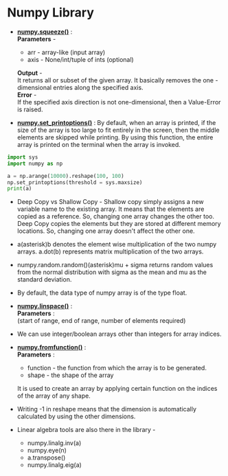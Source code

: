 # Numpy Library

 * **[numpy.squeeze()](https://www.geeksforgeeks.org/numpy-squeeze-in-python/)** :  
   **Parameters** -   
    * arr - array-like (input array)
   	* axis - None/int/tuple of ints (optional)

   	**Output** -   
   	It returns all or subset of the given array. It basically removes the one - dimensional entries along the specified axis.  
   	**Error** -   
   	If the specified axis direction is not one-dimensional, then a Value-Error is raised. 

 * **[numpy.set_printoptions()]()** :
 	By default, when an array is printed, if the size of the array is too large to fit entirely in the screen, then the middle elements are skipped while printing. By using this function, the entire array is printed on the terminal when the array is invoked.
 
 ``` python
import sys
import numpy as np 

a = np.arange(10000).reshape(100, 100)
np.set_printoptions(threshold = sys.maxsize)
print(a)
 ```

 * Deep Copy vs Shallow Copy - 
  	Shallow copy simply assigns a new variable name to the existing array. It means that the elements are copied as a reference. So, changing one array changes the other too.
  	Deep Copy copies the elements but they are stored at different memory locations. So, changing one array doesn't affect the other one.

 * a(asterisk)b denotes the element wise multiplication of the two numpy arrays.
   a.dot(b) represents matrix multiplication of the two arrays.

 * numpy.random.random()(asterisk)mu + sigma returns random values from the normal distribution with sigma as the mean and mu as the standard deviation.
 * By default, the data type of numpy array is of the type float.
 * **[numpy.linspace()](https://www.geeksforgeeks.org/numpy-linspace-python/)** :  
   **Parameters** :  
   		(start of range, end of range, number of elements required)
 * We can use integer/boolean arrays other than integers for array indices.
 * **[numpy.fromfunction()](https://docs.scipy.org/doc/numpy/reference/generated/numpy.fromfunction.html)** :  
   **Parameters** :  
   	* function - the function from which the array is to be generated.
   	* shape - the shape of the array

   	It is used to create an array by applying certain function on the indices of the array of any shape.

 * Writing -1 in reshape means that the dimension is automatically calculated by using the other dimensions.

 * Linear algebra tools are also there in the library -
 	* numpy.linalg.inv(a)
 	* numpy.eye(n)
 	* a.transpose()
 	* numpy.linalg.eig(a)
